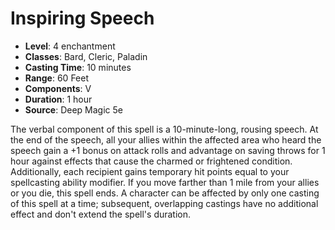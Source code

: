 # Inspiring Speech

- **Level**: 4 enchantment
- **Classes**: Bard, Cleric, Paladin
- **Casting Time**: 10 minutes
- **Range**: 60 Feet
- **Components**: V
- **Duration**: 1 hour
- **Source**: Deep Magic 5e

The verbal component of this spell is a 10-minute-long, rousing speech. At the end of the speech, all your allies within the affected area who heard the speech gain a +1 bonus on attack rolls and advantage on saving throws for 1 hour against effects that cause the charmed or frightened condition. Additionally, each recipient gains temporary hit points equal to your spellcasting ability modifier. If you move farther than 1 mile from your allies or you die, this spell ends. A character can be affected by only one casting of this spell at a time; subsequent, overlapping castings have no additional effect and don't extend the spell's duration.

